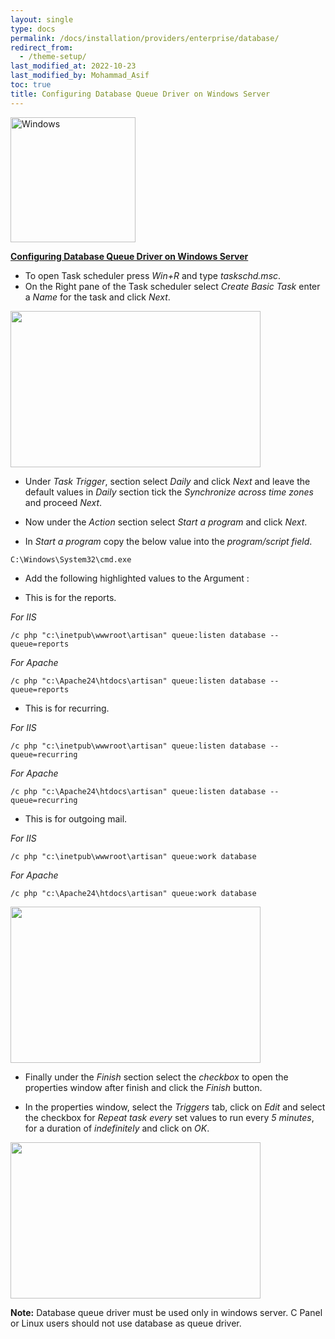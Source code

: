 ```yaml
---
layout: single
type: docs
permalink: /docs/installation/providers/enterprise/database/
redirect_from:
  - /theme-setup/
last_modified_at: 2022-10-23
last_modified_by: Mohammad_Asif
toc: true
title: Configuring Database Queue Driver on Windows Server
---
```



<img alt="Windows" src="https://upload.wikimedia.org/wikipedia/commons/thumb/e/e2/Windows_logo_and_wordmark_-_2021.svg/250px-Windows_logo_and_wordmark_-_2021.svg.png" width="200"  /> 



[<strong>Configuring Database Queue Driver on Windows Server</strong>](#Configuring-Database-Queue-Driver-on-Windows-Server)


- To open Task scheduler press *Win+R* and type *taskschd.msc*.
- On the Right pane of the Task scheduler select *Create Basic Task* enter a *Name* for the task and click *Next*.

<img src="https://github.com/ladybirdweb/faveo-server-images/blob/master/_docs/installation/providers/enterprise/windows-images/TaskScheduler.png?raw=true" alt="" style=" width:400px ; height:250px ">

- Under *Task Trigger*, section select *Daily* and click *Next* and leave the default values in *Daily* section tick the *Synchronize across time zones* and proceed *Next*.

- Now under the *Action* section select *Start a program* and click *Next*. 


- In *Start a program* copy the below value into the *program/script field*.
```
C:\Windows\System32\cmd.exe
```

- Add the following highlighted values to the Argument :


- This is for the reports.

*For IIS*
```
/c php "c:\inetpub\wwwroot\artisan" queue:listen database --queue=reports
```

*For Apache*
```
/c php "c:\Apache24\htdocs\artisan" queue:listen database --queue=reports
```

- This is for recurring.

*For IIS*
```
/c php "c:\inetpub\wwwroot\artisan" queue:listen database --queue=recurring
```

*For Apache*
```
/c php "c:\Apache24\htdocs\artisan" queue:listen database --queue=recurring
```

- This is for outgoing mail.

*For IIS*
```
/c php "c:\inetpub\wwwroot\artisan" queue:work database
```

*For Apache*
```
/c php "c:\Apache24\htdocs\artisan" queue:work database
```


<img src="https://github.com/ladybirdweb/faveo-server-images/blob/master/_docs/installation/providers/enterprise/windows-images/Taskschd.gif?raw=true" alt="" style=" width:400px ; height:250px ">

- Finally under the *Finish* section select the *checkbox* to open the properties window after finish and click the *Finish* button.

- In the properties window, select the *Triggers* tab, click on *Edit* and select the checkbox for *Repeat task every* set values to run every *5 minutes*, for a duration of *indefinitely* and click on *OK*.

<img src="https://github.com/ladybirdweb/faveo-server-images/blob/master/_docs/installation/providers/enterprise/windows-images/TaskTrigger.png?raw=true" alt="" style=" width:400px ; height:250px ">

**Note:** Database queue driver must be used only in windows server. C Panel or Linux users should not use database as queue driver.


